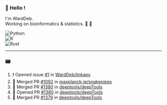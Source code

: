 ### :robot: Hello !

I'm WardDeb.  
Working on bioinformatics & statistics. 🧬 🧪  

![Python](https://img.shields.io/badge/python-3670A0?style=for-the-badge&logo=python&logoColor=ffdd54)  
![R](https://img.shields.io/badge/r-%23276DC3.svg?style=for-the-badge&logo=r&logoColor=white)  
![Rust](https://img.shields.io/badge/rust-%23000000.svg?style=for-the-badge&logo=rust&logoColor=white)  

---

### :pager:

<!--START_SECTION:activity-->
1. ❗ Opened issue [#1](https://github.com/WardDeb/linkapy/issues/1) in [WardDeb/linkapy](https://github.com/WardDeb/linkapy)
2. 🎉 Merged PR [#1092](https://github.com/maxplanck-ie/snakepipes/pull/1092) in [maxplanck-ie/snakepipes](https://github.com/maxplanck-ie/snakepipes)
3. 🎉 Merged PR [#1380](https://github.com/deeptools/deepTools/pull/1380) in [deeptools/deepTools](https://github.com/deeptools/deepTools)
4. 💪 Opened PR [#1380](https://github.com/deeptools/deepTools/pull/1380) in [deeptools/deepTools](https://github.com/deeptools/deepTools)
5. 🎉 Merged PR [#1379](https://github.com/deeptools/deepTools/pull/1379) in [deeptools/deepTools](https://github.com/deeptools/deepTools)
<!--END_SECTION:activity-->


